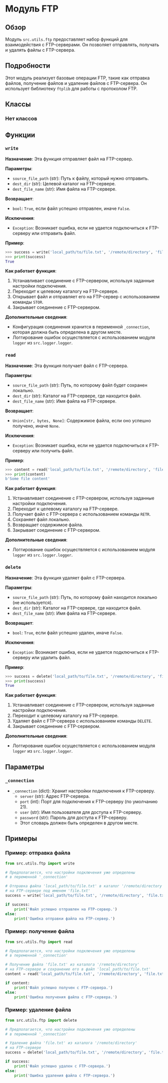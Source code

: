# Модуль FTP

## Обзор

Модуль `src.utils.ftp` предоставляет набор функций для взаимодействия с FTP-серверами. Он позволяет отправлять, получать и удалять файлы с FTP-сервера.

## Подробности

Этот модуль реализует базовые операции FTP, такие как отправка файлов, получение файлов и удаление файлов с FTP-сервера. Он использует библиотеку `ftplib` для работы с протоколом FTP. 

## Классы
### Нет классов

## Функции

### `write`

**Назначение**: Эта функция отправляет файл на FTP-сервер.

**Параметры**:

- `source_file_path` (str): Путь к файлу, который нужно отправить.
- `dest_dir` (str): Целевой каталог на FTP-сервере.
- `dest_file_name` (str): Имя файла на FTP-сервере.

**Возвращает**:

- `bool`: `True`, если файл успешно отправлен, иначе `False`.

**Исключения**:

- `Exception`: Возникает ошибка, если не удается подключиться к FTP-серверу или отправить файл.

**Пример**:

```python
>>> success = write('local_path/to/file.txt', '/remote/directory', 'file.txt')
>>> print(success)
True
```

**Как работает функция**:

1. Устанавливает соединение с FTP-сервером, используя заданные настройки подключения.
2. Переходит к целевому каталогу на FTP-сервере.
3. Открывает файл и отправляет его на FTP-сервер с использованием команды `STOR`.
4. Закрывает соединение с FTP-сервером.

**Дополнительные сведения**:

- Конфигурация соединения хранится в переменной `_connection`, которая должна быть определена в другом месте.
- Логгирование ошибок осуществляется с использованием модуля `logger` из `src.logger.logger`.


### `read`

**Назначение**: Эта функция получает файл с FTP-сервера.

**Параметры**:

- `source_file_path` (str): Путь, по которому файл будет сохранен локально.
- `dest_dir` (str): Каталог на FTP-сервере, где находится файл.
- `dest_file_name` (str): Имя файла на FTP-сервере.

**Возвращает**:

- `Union[str, bytes, None]`: Содержимое файла, если оно успешно получено, иначе `None`.

**Исключения**:

- `Exception`: Возникает ошибка, если не удается подключиться к FTP-серверу или получить файл.

**Пример**:

```python
>>> content = read('local_path/to/file.txt', '/remote/directory', 'file.txt')
>>> print(content)
b'Some file content'
```

**Как работает функция**:

1. Устанавливает соединение с FTP-сервером, используя заданные настройки подключения.
2. Переходит к целевому каталогу на FTP-сервере.
3. Получает файл с FTP-сервера с использованием команды `RETR`.
4. Сохраняет файл локально.
5. Возвращает содержимое файла.
6. Закрывает соединение с FTP-сервером.

**Дополнительные сведения**:

- Логгирование ошибок осуществляется с использованием модуля `logger` из `src.logger.logger`.

### `delete`

**Назначение**: Эта функция удаляет файл с FTP-сервера.

**Параметры**:

- `source_file_path` (str): Путь, по которому файл находится локально (не используется).
- `dest_dir` (str): Каталог на FTP-сервере, где находится файл.
- `dest_file_name` (str): Имя файла на FTP-сервере.

**Возвращает**:

- `bool`: `True`, если файл успешно удален, иначе `False`.

**Исключения**:

- `Exception`: Возникает ошибка, если не удается подключиться к FTP-серверу или удалить файл.

**Пример**:

```python
>>> success = delete('local_path/to/file.txt', '/remote/directory', 'file.txt')
>>> print(success)
True
```

**Как работает функция**:

1. Устанавливает соединение с FTP-сервером, используя заданные настройки подключения.
2. Переходит к целевому каталогу на FTP-сервере.
3. Удаляет файл с FTP-сервера с использованием команды `DELETE`.
4. Закрывает соединение с FTP-сервером.

**Дополнительные сведения**:

- Логгирование ошибок осуществляется с использованием модуля `logger` из `src.logger.logger`.

## Параметры
### `_connection`

- `_connection` (dict): Хранит настройки подключения к FTP-серверу.
    - `server` (str):  Адрес FTP-сервера.
    - `port` (int): Порт для подключения к FTP-серверу (по умолчанию 21).
    - `user` (str): Имя пользователя для доступа к FTP-серверу.
    - `password` (str): Пароль для доступа к FTP-серверу. 
    - Этот словарь должен быть определен в другом месте.
    
## Примеры
### Пример: отправка файла

```python
from src.utils.ftp import write

# Предполагается, что настройки подключения уже определены
# в переменной '_connection'

# Отправка файла 'local_path/to/file.txt' в каталог '/remote/directory'
# на FTP-сервере под именем 'file.txt'
success = write('local_path/to/file.txt', '/remote/directory', 'file.txt')

if success:
    print('Файл успешно отправлен на FTP-сервер.')
else:
    print('Ошибка отправки файла на FTP-сервер.')
```

### Пример: получение файла

```python
from src.utils.ftp import read

# Предполагается, что настройки подключения уже определены
# в переменной '_connection'

# Получение файла 'file.txt' из каталога '/remote/directory'
# на FTP-сервере и сохранение его в файл 'local_path/to/file.txt'
content = read('local_path/to/file.txt', '/remote/directory', 'file.txt')

if content:
    print('Файл успешно получен с FTP-сервера.')
else:
    print('Ошибка получения файла с FTP-сервера.')
```

### Пример: удаление файла

```python
from src.utils.ftp import delete

# Предполагается, что настройки подключения уже определены
# в переменной '_connection'

# Удаление файла 'file.txt' из каталога '/remote/directory'
# на FTP-сервере
success = delete('local_path/to/file.txt', '/remote/directory', 'file.txt')

if success:
    print('Файл успешно удален с FTP-сервера.')
else:
    print('Ошибка удаления файла с FTP-сервера.')
```